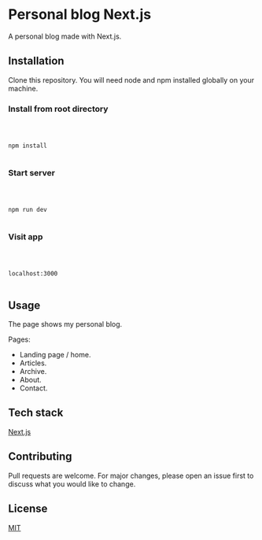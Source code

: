 # Personal blog Next.js

A personal blog made with Next.js.

## Installation

Clone this repository. You will need node and npm installed globally on your machine.

### Install from root directory

```bash



npm install



```

### Start server

```bash



npm run dev



```

### Visit app

```bash



localhost:3000



```

## Usage

The page shows my personal blog.

Pages:

- Landing page / home.
- Articles.
- Archive.
- About.
- Contact.

## Tech stack

[Next.js](https://nextjs.org/)

## Contributing

Pull requests are welcome. For major changes, please open an issue first to discuss what you would like to change.

## License

[MIT](https://choosealicense.com/licenses/mit/)
